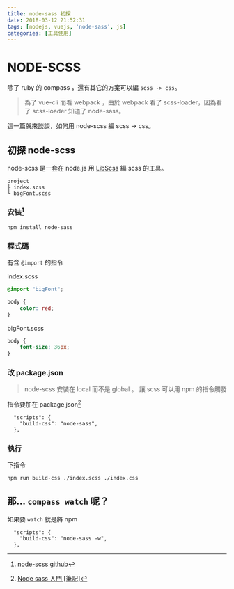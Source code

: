 ```yaml
---
title: node-sass 初探
date: 2018-03-12 21:52:31
tags: [nodejs, vuejs, 'node-sass', js]
categories: [工具使用]
---
```

# NODE-SCSS

除了 ruby 的 compass ，還有其它的方案可以編 `scss -> css`。

> 為了 vue-cli 而看 webpack ，由於 webpack 看了 scss-loader，因為看了 scss-loader 知道了 node-sass。

這一篇就來談談，如何用 node-scss 編 scss -> css。

## 初探 node-scss

node-scss 是一套在 node.js 用 [LibScss](https://github.com/sass/libsass) 編 scss 的工具。

```
project
├ index.scss
└ bigFont.scss
```

### 安裝[^node-scss]

```shell=
npm install node-sass
```

### 程式碼

有含 `@import` 的指令

index.scss
```scss
@import "bigFont";

body {
    color: red;
}
```

bigFont.scss
```scss
body {
    font-size: 36px;
}
```

### 改 package.json

> node-scss 安裝在 local 而不是 global 。
讓 scss 可以用 npm 的指令觸發

指令要加在 package.json[^node-scss-note]

```javascript=
  "scripts": {
    "build-css": "node-sass",
  },
```

### 執行

下指令
```shell=
npm run build-css ./index.scss ./index.css
```


## 那... `compass watch` 呢？

如果要 `watch` 就是將 npm

```javascript=
  "scripts": {
    "build-css": "node-sass -w",
  },
```


[^node-scss]: [node-scss github](https://github.com/sass/node-sass)

[^node-scss-note]: [Node sass 入門 \[筆記\]](http://adon988.logdown.com/posts/4736822-node-sass-tutorial)
